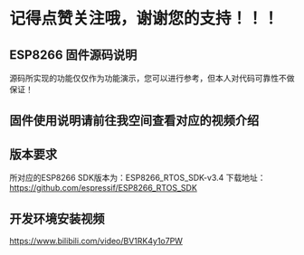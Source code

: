 
# 记得点赞关注哦，谢谢您的支持！！！

## ESP8266 固件源码说明 
源码所实现的功能仅仅作为功能演示，您可以进行参考，但本人对代码可靠性不做保证！

## 固件使用说明请前往我空间查看对应的视频介绍

## 版本要求
所对应的ESP8266 SDK版本为：ESP8266_RTOS_SDK-v3.4
下载地址：https://github.com/espressif/ESP8266_RTOS_SDK

## 开发环境安装视频
https://www.bilibili.com/video/BV1RK4y1o7PW

